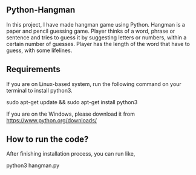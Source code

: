 ## Python-Hangman
In this project, I have made hangman game using Python. Hangman is a paper and pencil guessing game. Player thinks of a word, phrase or sentence and tries to guess it by suggesting letters or numbers, within a certain number of guesses. Player has the length of the word that have to guess, with some lifelines.

## Requirements
If you are on Linux-based system, run the following command on your terminal to install python3.

  sudo apt-get update && sudo apt-get install python3

If you are on the Windows, please download it from https://www.python.org/downloads/

## How to run the code?
After finishing installation process, you can run like,

  python3 hangman.py
